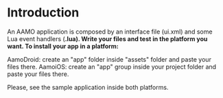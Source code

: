 # Introduction #

An AAMO application is composed by an interface file (ui.xml) and some Lua event handlers (**.lua). Write your files and test in the platform you want. To install your app in a platform:**

AamoDroid: create an "app" folder inside "assets" folder and paste your files there.
AamoiOS: create an "app" group inside your project folder and paste your files there.


Please, see the sample application inside both platforms.